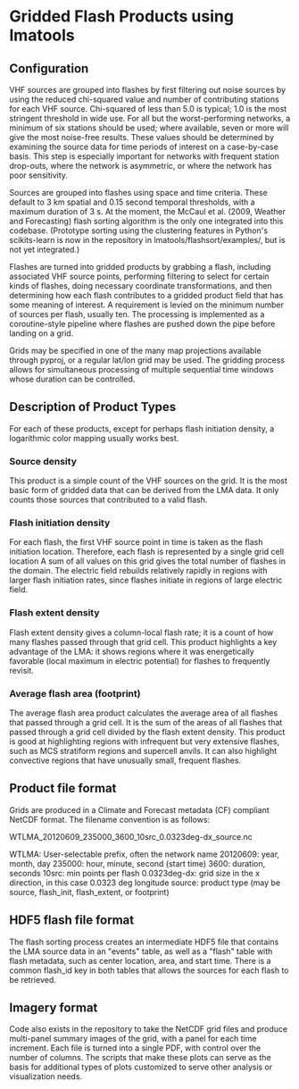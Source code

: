 Gridded Flash Products using lmatools
=====================================

Configuration
-------------

VHF sources are grouped into flashes by first filtering out noise sources by using the reduced chi-squared value and number of contributing stations for each VHF source. Chi-squared of less than 5.0 is typical; 1.0 is the most stringent threshold in wide use. For all but the worst-performing networks, a minimum of six stations should be used; where available, seven or more will give the most noise-free results. These values should be determined by examining the source data for time periods of interest on a case-by-case basis. This step is especially important for networks with frequent station drop-outs, where the network is asymmetric, or where the network has poor sensitivity.

Sources are grouped into flashes using space and time criteria. These default to 3 km spatial and 0.15 second temporal thresholds, with a maximum duration of 3 s. At the moment, the McCaul et al. (2009, Weather and Forecasting) flash sorting algorithm is the only one integrated into this codebase. (Prototype sorting using the clustering features in Python's scikits-learn is now in the repository in lmatools/flashsort/examples/, but is not yet integrated.)

Flashes are turned into gridded products by grabbing a flash, including associated VHF source points, performing filtering to select for certain kinds of flashes, doing necessary coordinate transformations, and then determining how each flash contributes to a gridded product field that has some meaning of interest. A requirement is levied on the minimum number of sources per flash, usually ten. The processing is implemented as a coroutine-style pipeline where flashes are pushed down the pipe before landing on a grid.

Grids may be specified in one of the many map projections available through pyproj, or a regular lat/lon grid may be used. The gridding process allows for simultaneous processing of multiple sequential time windows whose duration can be controlled.


Description of Product Types
----------------------------

For each of these products, except for perhaps flash initiation density, a logarithmic color mapping usually works best.

### Source density
This product is a simple count of the VHF sources on the grid. It is the most basic form of gridded data that can be derived from the LMA data. It only counts those sources that contributed to a valid flash.

### Flash initiation density
For each flash, the first VHF source point in time is taken as the flash initiation location. Therefore, each flash is represented by a single grid cell location A sum of all values on this grid gives the total number of flashes in the domain. The electric field rebuilds relatively rapidly in regions with larger flash initiation rates, since flashes initiate in regions of large electric field.

### Flash extent density
Flash extent density gives a column-local flash rate; it is a count of how many flashes passed through that grid cell. This product highlights a key advantage of the LMA: it shows regions where it was energetically favorable (local maximum in electric potential) for flashes to frequently revisit.

### Average flash area (footprint)
The average flash area product calculates the average area of all flashes that passed through a grid cell. It is the sum of the areas of all flashes that passed through a grid cell divided by the flash extent density. This product is good at highlighting regions with infrequent but very extensive flashes, such as MCS stratiform regions and supercell anvils. It can also highlight convective regions that have unusually small, frequent flashes.


Product file format
-------------------

Grids are produced in a Climate and Forecast metadata (CF) compliant NetCDF format. The filename convention is as follows:

WTLMA\_20120609\_235000\_3600\_10src\_0.0323deg-dx\_source.nc

WTLMA: User-selectable prefix, often the network name
20120609: year, month, day
235000: hour, minute, second (start time)
3600: duration, seconds
10src: min points per flash
0.0323deg-dx: grid size in the x direction, in this case 0.0323 deg longitude
source: product type (may be source, flash\_init, flash\_extent, or footprint)


HDF5 flash file format
----------------------

The flash sorting process creates an intermediate HDF5 file that contains the LMA source data in an "events" table, as well as a "flash" table with flash metadata, such as center location, area, and start time. There is a common flash\_id key in both tables that allows the sources for each flash to be retrieved.

Imagery format
--------------

Code also exists in the repository to take the NetCDF grid files and produce multi-panel summary images of the grid, with a panel for each time increment. Each file is turned into a single PDF, with control over the number of columns. The scripts that make these plots can serve as the basis for additional types of plots customized to serve other analysis or visualization needs.